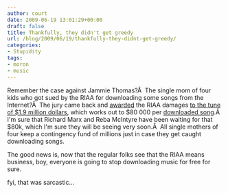 ```yaml
---
author: court
date: 2009-06-19 13:01:29+00:00
draft: false
title: Thankfully, they didn't get greedy
url: /blog/2009/06/19/thankfully-they-didnt-get-greedy/
categories:
- Stupidity
tags:
- moron
- music
---
```


Remember the case against Jammie Thomas?Â  The single mom of four kids who got sued by the RIAA for downloading some songs from the Internet?Â  The jury came back and [awarded](http://www.pcmag.com/article2/0,2817,2349029,00.asp) the RIAA damages [to the tune of $1.9 million dollars](http://www.wired.com/threatlevel/2009/06/riaa-jury-slaps-2-million-fine-on-jammie-thomas/), which works out to $80 000 per [downloaded song](http://www.wired.com/threatlevel/2007/10/trial-of-the-ce/).Â  I'm sure that Richard Marx and Reba McIntyre have been waiting for that $80k, which I'm sure they will be seeing very soon.Â  All single mothers of four keep a contingency fund of millions just in case they get caught downloading songs.

The good news is, now that the regular folks see that the RIAA means business, boy, everyone is going to stop downloading music for free for sure.

fyi, that was sarcastic...
